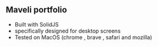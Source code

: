 ## Maveli portfolio

* Built with SolidJS
* specifically designed for desktop screens
* Tested on MacOS (chrome , brave , safari and mozilla)
